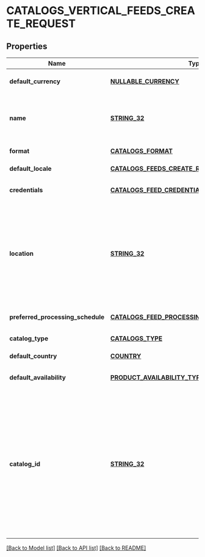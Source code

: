 # CATALOGS_VERTICAL_FEEDS_CREATE_REQUEST

## Properties
Name | Type | Description | Notes
------------ | ------------- | ------------- | -------------
**default_currency** | [**NULLABLE_CURRENCY**](NullableCurrency.md) |  | [optional] [default to null]
**name** | [**STRING_32**](STRING_32.md) | A human-friendly name associated to a given feed. | [default to null]
**format** | [**CATALOGS_FORMAT**](CatalogsFormat.md) |  | [default to null]
**default_locale** | [**CATALOGS_FEEDS_CREATE_REQUEST_DEFAULT_LOCALE**](CatalogsFeedsCreateRequest_default_locale.md) |  | [default to null]
**credentials** | [**CATALOGS_FEED_CREDENTIALS**](CatalogsFeedCredentials.md) |  | [optional] [default to null]
**location** | [**STRING_32**](STRING_32.md) | The URL where a feed is available for download. This URL is what Pinterest will use to download a feed for processing. | [default to null]
**preferred_processing_schedule** | [**CATALOGS_FEED_PROCESSING_SCHEDULE**](CatalogsFeedProcessingSchedule.md) |  | [optional] [default to null]
**catalog_type** | [**CATALOGS_TYPE**](CatalogsType.md) |  | [default to null]
**default_country** | [**COUNTRY**](Country.md) |  | [default to null]
**default_availability** | [**PRODUCT_AVAILABILITY_TYPE**](ProductAvailabilityType.md) |  | [optional] [default to null]
**catalog_id** | [**STRING_32**](STRING_32.md) | Catalog id pertaining to the feed. If not provided, feed will use a default catalog based on type. At the moment a catalog can not have multiple hotel feeds but this will change in the future. | [optional] [default to null]

[[Back to Model list]](../README.md#documentation-for-models) [[Back to API list]](../README.md#documentation-for-api-endpoints) [[Back to README]](../README.md)



